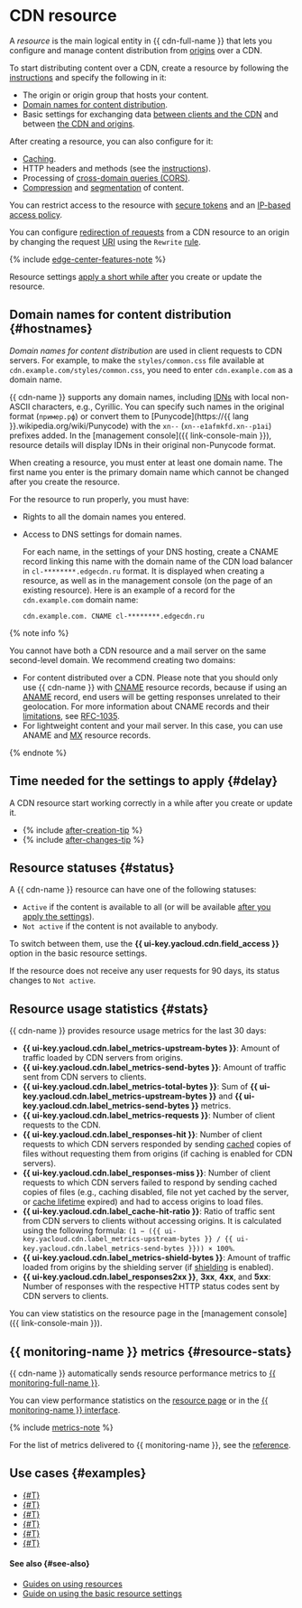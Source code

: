 # CDN resource

A _resource_ is the main logical entity in {{ cdn-full-name }} that lets you configure and manage content distribution from [origins](origins.md) over a CDN.

To start distributing content over a CDN, create a resource by following the [instructions](../operations/resources/create-resource.md) and specify the following in it:

* The origin or origin group that hosts your content.
* [Domain names for content distribution](#hostnames).
* Basic settings for exchanging data [between clients and the CDN](clients-to-servers.md) and between [the CDN and origins](servers-to-origins.md).

After creating a resource, you can also configure for it:

* [Caching](caching.md).
* HTTP headers and methods (see the [instructions](../operations/resources/configure-http.md)).
* Processing of [cross-domain queries (CORS)](cors.md).
* [Compression](compression.md) and [segmentation](slicing.md) of content.

You can restrict access to the resource with [secure tokens](./secure-tokens.md) and an [IP-based access policy](./ip-address-acl.md).

You can configure [redirection of requests](./http-rewrite.md) from a CDN resource to an origin by changing the request [URI](https://en.wikipedia.org/wiki/Uniform_Resource_Identifier) using the `Rewrite` [rule](./http-rewrite.md#rewrite-rule).

{% include [edge-center-features-note](../../_includes/cdn/edge-center-features-note.md) %}

Resource settings [apply a short while after](#delay) you create or update the resource.


## Domain names for content distribution {#hostnames}

_Domain names for content distribution_ are used in client requests to CDN servers. For example, to make the `styles/common.css` file available at `cdn.example.com/styles/common.css`, you need to enter `cdn.example.com` as a domain name.

{{ cdn-name }} supports any domain names, including [IDNs](https://en.wikipedia.org/wiki/Internationalized_domain_name) with local non-ASCII characters, e.g., Cyrillic. You can specify such names in the original format (`пример.рф`) or convert them to [Punycode](https://{{ lang }}.wikipedia.org/wiki/Punycode) with the `xn--` (`xn--e1afmkfd.xn--p1ai`) prefixes added. In the [management console]({{ link-console-main }}), resource details will display IDNs in their original non-Punycode format.

When creating a resource, you must enter at least one domain name. The first name you enter is the primary domain name which cannot be changed after you create the resource.

For the resource to run properly, you must have:

* Rights to all the domain names you entered.
* Access to DNS settings for domain names. 

  For each name, in the settings of your DNS hosting, create a CNAME record linking this name with the domain name of the CDN load balancer in `cl-********.edgecdn.ru` format. It is displayed when creating a resource, as well as in the management console (on the page of an existing resource). Here is an example of a record for the `cdn.example.com` domain name: 

  ``` 
  cdn.example.com. CNAME cl-********.edgecdn.ru
  ```

{% note info %}

You cannot have both a CDN resource and a mail server on the same second-level domain. We recommend creating two domains:

* For content distributed over a CDN. Please note that you should only use {{ cdn-name }} with [CNAME](../../dns/concepts/resource-record.md#cname) resource records, because if using an [ANAME](../../dns/concepts/resource-record.md#aname) record, end users will be getting responses unrelated to their geolocation. For more information about CNAME records and their [limitations](https://www.rfc-editor.org/rfc/rfc1912#section-2.4), see [RFC-1035](https://www.ietf.org/rfc/rfc1035.html#section-3.3.1).
* For lightweight content and your mail server. In this case, you can use ANAME and [MX](../../dns/concepts/resource-record.md#mx) resource records.

{% endnote %}


## Time needed for the settings to apply {#delay}

A CDN resource start working correctly in a while after you create or update it. 

* {% include [after-creation-tip](../../_includes/cdn/after-creation-tip.md) %}
* {% include [after-changes-tip](../../_includes/cdn/after-changes-tip.md) %}


## Resource statuses {#status}

A {{ cdn-name }} resource can have one of the following statuses:

* `Active` if the content is available to all (or will be available [after you apply the settings](#delay)).
* `Not active` if the content is not available to anybody.

To switch between them, use the **{{ ui-key.yacloud.cdn.field_access }}** option in the basic resource settings.

If the resource does not receive any user requests for 90 days, its status changes to `Not active`.

## Resource usage statistics {#stats}

{{ cdn-name }} provides resource usage metrics for the last 30 days:

* **{{ ui-key.yacloud.cdn.label_metrics-upstream-bytes }}**: Amount of traffic loaded by CDN servers from origins.
* **{{ ui-key.yacloud.cdn.label_metrics-send-bytes }}**: Amount of traffic sent from CDN servers to clients.
* **{{ ui-key.yacloud.cdn.label_metrics-total-bytes }}**: Sum of **{{ ui-key.yacloud.cdn.label_metrics-upstream-bytes }}** and **{{ ui-key.yacloud.cdn.label_metrics-send-bytes }}** metrics.
* **{{ ui-key.yacloud.cdn.label_metrics-requests }}**: Number of client requests to the CDN.
* **{{ ui-key.yacloud.cdn.label_responses-hit }}**: Number of client requests to which CDN servers responded by sending [cached](caching.md) copies of files without requesting them from origins (if caching is enabled for CDN servers).
* **{{ ui-key.yacloud.cdn.label_responses-miss }}**: Number of client requests to which CDN servers failed to respond by sending cached copies of files (e.g., caching disabled, file not yet cached by the server, or [cache lifetime](caching.md#server-side-cache-age) expired) and had to access origins to load files.
* **{{ ui-key.yacloud.cdn.label_cache-hit-ratio }}**: Ratio of traffic sent from CDN servers to clients without accessing origins. It is calculated using the following formula: `(1 − ({{ ui-key.yacloud.cdn.label_metrics-upstream-bytes }} / {{ ui-key.yacloud.cdn.label_metrics-send-bytes }})) × 100%`.
* **{{ ui-key.yacloud.cdn.label_metrics-shield-bytes }}**: Amount of traffic loaded from origins by the shielding server (if [shielding](origins-shielding.md) is enabled).
* **{{ ui-key.yacloud.cdn.label_responses2xx }}**, **3xx**, **4xx**, and **5xx**: Number of responses with the respective HTTP status codes sent by CDN servers to clients.

You can view statistics on the resource page in the [management console]({{ link-console-main }}).

## {{ monitoring-name }} metrics {#resource-stats}

{{ cdn-name }} automatically sends resource performance metrics to [{{ monitoring-full-name }}](../../monitoring/).

You can view performance statistics on the [resource page](../operations/resources/get-stats.md#cdn-ui) or in the [{{ monitoring-name }} interface](../operations/resources/get-stats.md#monitoring).

{% include [metrics-note](../../_includes/cdn/metrics-note.md) %}

For the list of metrics delivered to {{ monitoring-name }}, see the [reference](../metrics.md).


## Use cases {#examples}

* [{#T}](../tutorials/migrate-to-yc-cdn.md)
* [{#T}](../tutorials/prefetch.md)
* [{#T}](../tutorials/thumbor.md)
* [{#T}](../tutorials/blue-green-canary-deployment.md)
* [{#T}](../tutorials/cdn-storage-integration.md)
* [{#T}](../tutorials/protected-access-to-content/index.md)


#### See also {#see-also}

* [Guides on using resources](../operations/index.md#resources)
* [Guide on using the basic resource settings](../operations/resources/configure-basics.md)